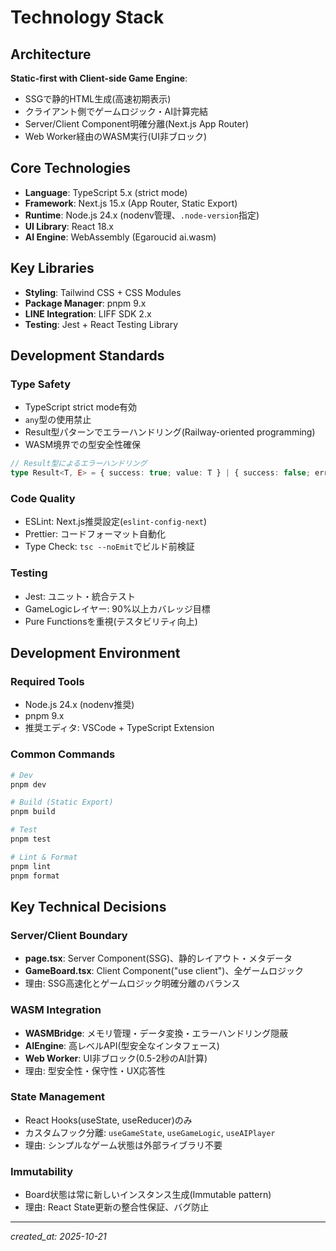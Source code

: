 # Technology Stack

## Architecture

**Static-first with Client-side Game Engine**:

- SSGで静的HTML生成(高速初期表示)
- クライアント側でゲームロジック・AI計算完結
- Server/Client Component明確分離(Next.js App Router)
- Web Worker経由のWASM実行(UI非ブロック)

## Core Technologies

- **Language**: TypeScript 5.x (strict mode)
- **Framework**: Next.js 15.x (App Router, Static Export)
- **Runtime**: Node.js 24.x (nodenv管理、`.node-version`指定)
- **UI Library**: React 18.x
- **AI Engine**: WebAssembly (Egaroucid ai.wasm)

## Key Libraries

- **Styling**: Tailwind CSS + CSS Modules
- **Package Manager**: pnpm 9.x
- **LINE Integration**: LIFF SDK 2.x
- **Testing**: Jest + React Testing Library

## Development Standards

### Type Safety

- TypeScript strict mode有効
- `any`型の使用禁止
- Result型パターンでエラーハンドリング(Railway-oriented programming)
- WASM境界での型安全性確保

```typescript
// Result型によるエラーハンドリング
type Result<T, E> = { success: true; value: T } | { success: false; error: E };
```

### Code Quality

- ESLint: Next.js推奨設定(`eslint-config-next`)
- Prettier: コードフォーマット自動化
- Type Check: `tsc --noEmit`でビルド前検証

### Testing

- Jest: ユニット・統合テスト
- GameLogicレイヤー: 90%以上カバレッジ目標
- Pure Functionsを重視(テスタビリティ向上)

## Development Environment

### Required Tools

- Node.js 24.x (nodenv推奨)
- pnpm 9.x
- 推奨エディタ: VSCode + TypeScript Extension

### Common Commands

```bash
# Dev
pnpm dev

# Build (Static Export)
pnpm build

# Test
pnpm test

# Lint & Format
pnpm lint
pnpm format
```

## Key Technical Decisions

### Server/Client Boundary

- **page.tsx**: Server Component(SSG)、静的レイアウト・メタデータ
- **GameBoard.tsx**: Client Component("use client")、全ゲームロジック
- 理由: SSG高速化とゲームロジック明確分離のバランス

### WASM Integration

- **WASMBridge**: メモリ管理・データ変換・エラーハンドリング隠蔽
- **AIEngine**: 高レベルAPI(型安全なインタフェース)
- **Web Worker**: UI非ブロック(0.5-2秒のAI計算)
- 理由: 型安全性・保守性・UX応答性

### State Management

- React Hooks(useState, useReducer)のみ
- カスタムフック分離: `useGameState`, `useGameLogic`, `useAIPlayer`
- 理由: シンプルなゲーム状態は外部ライブラリ不要

### Immutability

- Board状態は常に新しいインスタンス生成(Immutable pattern)
- 理由: React State更新の整合性保証、バグ防止

---

_created_at: 2025-10-21_
